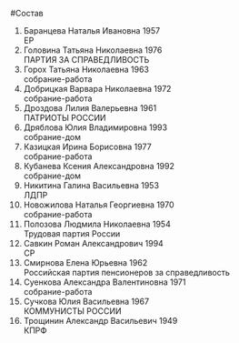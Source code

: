 #Состав
1. Баранцева Наталья Ивановна 1957   
    ЕР
2. Головина Татьяна Николаевна 1976   
    ПАРТИЯ ЗА СПРАВЕДЛИВОСТЬ
3. Горох Татьяна Николаевна 1963   
    собрание-работа
4. Добрицкая Варвара Николаевна 1972   
    собрание-работа
5. Дроздова Лилия Валерьевна 1961   
    ПАТРИОТЫ РОССИИ
6. Дряблова Юлия Владимировна 1993   
    собрание-дом
7. Казицкая Ирина Борисовна 1977   
    собрание-работа
8. Кубанева Ксения Александровна 1992   
    собрание-дом
9. Никитина Галина Васильевна 1953   
    ЛДПР
10. Новожилова Наталья Георгиевна 1970   
    собрание-работа
11. Полозова Людмила Николаевна 1954   
    Трудовая партия России
12. Савкин Роман Александрович 1994   
    СР
13. Смирнова Елена Юрьевна 1962   
    Российская партия пенсионеров за справедливость
14. Суенкова Александра Валентиновна 1971   
    собрание-работа
15. Сучкова Юлия Васильевна 1967   
    КОММУНИСТЫ РОССИИ
16. Трощинин Александр Васильевич 1949   
    КПРФ
